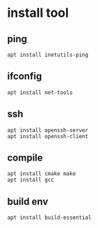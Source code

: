 # install tool

## ping
```
apt install inetutils-ping
```

## ifconfig
```
apt install net-tools
```

## ssh
```
apt install openssh-server
apt install openssh-client
```

## compile
```
apt install cmake make 
apt install gcc
```

## build env
```
apt install build-essential
```